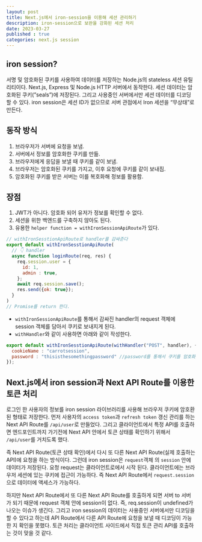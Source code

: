 ```yaml
---
layout: post
title: Next.js에서 iron-session을 이용해 세션 관리하기
description: iron-session으로 보완을 강화된 세션 처리
date: 2023-03-27
published : true
categories: next.js session
---
```


## iron session?
서명 및 암호화된 쿠키를 사용하여 데이터를 저장하는 Node.js의 stateless 세션 유틸리티이다. Next.js, Express 및 Node.js HTTP 서버에서 동작한다.
세션 데이터는 암호화된 쿠키(”seals”)에 저장된다. 그리고 사용중인 서버에서만 세션 데이터를 디코딩할 수 있다. iron session은 세션 ID가 없으므로 서버 관점에서 Iron 세션을 “무상태”로 만든다.

## 동작 방식
1. 브라우저가 서버에 요청을 보냄.
2. 서버에서 정보를 암호화한 쿠키를 만듦.
3. 브라우저에게 응답을 보낼 때 쿠키를 같이 보냄.
4. 브라우저는 암호화된 쿠키를 가지고, 이후 요청에 쿠키를 같이 보내짐.
5. 암호화된 쿠키를 받은 서버는 이를 복호화해 정보를 활용함.

## 장점
1. JWT가 아니다. 암호화 되어 유저가 정보를 확인할 수 없다.
2. 세션을 위한 백엔드를 구축하지 않아도 된다.
3. 유용한 `helper function = withIronSessionApiRoute`가 있다.


```javascript
// withIronSesstionApiRoute로 handler를 감싸준다
export default withIronSesstionApiRoute(
  // 👇 handler
  async function loginRoute(req, res) {
    req.session.user = {
      id: 1,
      admin : true,
    };
    await req.session.save();
    res.send({ok: true});
  }
)
// Promise를 return 한다.
```


- `withIronSessionApiRoute`를 통해서 감싸진 handler의 request 객체에 session 객체를 담아서 쿠키로 보내지게 된다.  
- `withHandler`와 같이 사용하면 아래와 같이 작성한다.


```javascript
export default withIronSesstionApiRoute(withHandler("POST", handler), {
  cookieName : "carrotsession",
  password : "thisisthesomethingpassword" //password를 통해서 쿠키를 암호화/복호화한다.
});
```

## Next.js에서 iron session과 Next API Route를 이용한 토큰 처리
로그인 한 사용자의 정보를 iron session 라이브러리를 사용해 브라우저 쿠키에 암호환 된 형태로 저장한다. 먼저 사용자의 `access token`과 `refresh token` 갱신 관리를 하는 Next API Route를 `/api/user`로 만들었다. 그리고 클라이언트에서 특정 API를 호출하면 엔드포인트까지 가기전에 Next API 안에서 토큰 상태를 확인하기 위해서 `/api/user`를 거치도록 했다.  
  
즉 Next API Route(토큰 상태 확인)에서 다시 또 다른 Next API Route(실제 호출하는 API)에 요청을 하는 방식이다. 그런데 iron session은 `request`객체 의 `session` 안에 데이터가 저장된다. 요청 request는 클라이언트로에서 시작 된다. 클라이언트에는 브라우저 세션에 있는 쿠키에 접근이 가능하다. 즉 Next API Route에서 `request.session`으로 데이터에 액세스가 가능하다.
  
하지만 Next API Route에서 또 다른 Next API Route를 호출하게 되면 서버 to 서버가 되기 때문에 request 객체 안에 session이 없다. 즉, req.session이 undefined가 나오는 이슈가 생긴다. 그리고 iron session의 데이터는 사용중인 서버에서만 디코딩을 할 수 있다고 하는데 API Route에서 다른 API Route에 요청을 보낼 때 디코딩이 가능한 지 확인을 못했다. 토큰 처리는 클라이언트 사이드에서 직접 토큰 관리 API를 호출하는 것이 맞을 것 같다.
